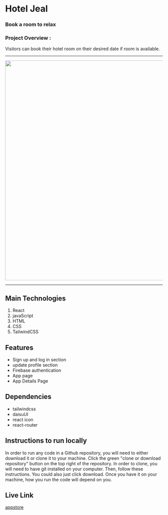 <h1>Hotel Jeal</h1>
<h3>Book a room to relax</h3>
<h3>Project Overview :</h3>
<p>Visitors can book their hotel room on their desired date if room is available.</p>
<hr/>

<img src="https://i.postimg.cc/VkDzXR8c/ho.png" width="800px" height="700px"/>
<hr/>
<h2>Main Technologies</h2>
<ol>
  <li>React</li>
  <li>javaScript</li>
  <li>HTML</li>
  <li>CSS</li>
  <li>TailwindCSS</li>
</ol>

<h2>Features</h2>
<ul>
  <li>Sign up and log in section</li>
  <li>update profile section</li>
  <li>Firebase authentication</li>
  <li>App page</li>
  <li>App Details Page</li>

</ul>
<h2> Dependencies</h2>
<ul>
  <li>tailwindcss</li>
  <li>daisuUI</li>
  <li>react icon</li>
  <li>react-router</li>
</ul>

<h2>Instructions to run locally</h2>
<p> In order to run any code in a Github repository, you will need to either download it or clone it to your machine. Click the green "clone or download repository" button on the top right of the repository. In order to clone, you will need to have git installed on your computer. Then, follow these instructions. You could also just click download. Once you have it on your machine, how you run the code will depend on you.</p>

<h2>Live Link</h2>
<a href="https://app-store-e057c.web.app">appstore</a>
